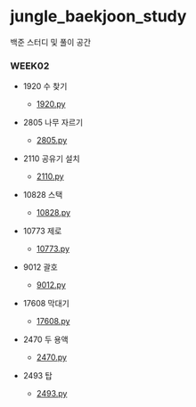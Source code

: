 # jungle_baekjoon_study
백준 스터디 및 풀이 공간

### WEEK02

* 1920 수 찾기
    - [1920.py](1920.py)

* 2805 나무 자르기
    - [2805.py](2805.py)

* 2110	공유기 설치
    - [2110.py](2110.py)

* 10828 스택
    - [10828.py](10828.py)

* 10773 제로
    - [10773.py](10773.py) 

* 9012 괄호
    - [9012.py](9012.py)

* 17608 막대기
    - [17608.py](17608.py)

* 2470 두 용액
    - [2470.py](2470.py)

* 2493 탑
    - [2493.py](2493.py)